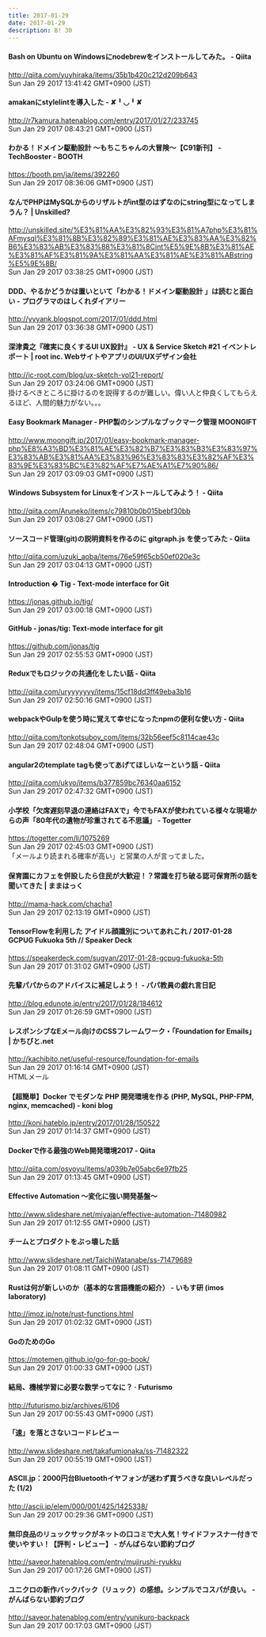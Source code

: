 ```yaml
---
title: 2017-01-29
date: 2017-01-29
description: B! 30
---
```


#### Bash on Ubuntu on Windowsにnodebrewをインストールしてみた。 - Qiita
http://qiita.com/yuyhiraka/items/35b1b420c212d209b643<br>
Sun Jan 29 2017 13:41:42 GMT+0900 (JST)<br>


#### amakanにstylelintを導入した - ✘╹◡╹✘
http://r7kamura.hatenablog.com/entry/2017/01/27/233745<br>
Sun Jan 29 2017 08:43:21 GMT+0900 (JST)<br>


#### わかる！ドメイン駆動設計 ～もちこちゃんの大冒険～【C91新刊】 - TechBooster - BOOTH
https://booth.pm/ja/items/392260<br>
Sun Jan 29 2017 08:36:06 GMT+0900 (JST)<br>


#### なんでPHPはMySQLからのリザルトがint型のはずなのにstring型になってしまうん？ | Unskilled?
http://unskilled.site/%E3%81%AA%E3%82%93%E3%81%A7php%E3%81%AFmysql%E3%81%8B%E3%82%89%E3%81%AE%E3%83%AA%E3%82%B6%E3%83%AB%E3%83%88%E3%81%8Cint%E5%9E%8B%E3%81%AE%E3%81%AF%E3%81%9A%E3%81%AA%E3%81%AE%E3%81%ABstring%E5%9E%8B/<br>
Sun Jan 29 2017 03:38:25 GMT+0900 (JST)<br>


#### DDD、やるかどうかは置いといて「わかる！ドメイン駆動設計 」は読むと面白い - プログラマのはしくれダイアリー
http://yyyank.blogspot.com/2017/01/ddd.html<br>
Sun Jan 29 2017 03:36:38 GMT+0900 (JST)<br>


#### 深津貴之『確実に良くするUI UX設計』 - UX & Service Sketch #21 イベントレポート | root inc. WebサイトやアプリのUI/UXデザイン会社
http://ic-root.com/blog/ux-sketch-vol21-report/<br>
Sun Jan 29 2017 03:24:06 GMT+0900 (JST)<br>
掛けるべきところに掛けるのを説得するのが難しい。偉い人と仲良くしてもらえるほど、人間的魅力がない。。。


#### Easy Bookmark Manager - PHP製のシンプルなブックマーク管理 MOONGIFT
http://www.moongift.jp/2017/01/easy-bookmark-manager-php%E8%A3%BD%E3%81%AE%E3%82%B7%E3%83%B3%E3%83%97%E3%83%AB%E3%81%AA%E3%83%96%E3%83%83%E3%82%AF%E3%83%9E%E3%83%BC%E3%82%AF%E7%AE%A1%E7%90%86/<br>
Sun Jan 29 2017 03:09:03 GMT+0900 (JST)<br>


#### Windows Subsystem for Linuxをインストールしてみよう！ - Qiita
http://qiita.com/Aruneko/items/c79810b0b015bebf30bb<br>
Sun Jan 29 2017 03:08:27 GMT+0900 (JST)<br>


#### ソースコード管理(git)の説明資料を作るのに gitgraph.js を使ってみた - Qiita
http://qiita.com/uzuki_aoba/items/76e59f65cb50ef020e3c<br>
Sun Jan 29 2017 03:04:13 GMT+0900 (JST)<br>


#### Introduction � Tig - Text-mode interface for Git
https://jonas.github.io/tig/<br>
Sun Jan 29 2017 03:00:18 GMT+0900 (JST)<br>


#### GitHub - jonas/tig: Text-mode interface for git
https://github.com/jonas/tig<br>
Sun Jan 29 2017 02:55:53 GMT+0900 (JST)<br>


#### Reduxでもロジックの共通化をしたい話 - Qiita
http://qiita.com/uryyyyyyy/items/15cf18dd3ff49eba3b16<br>
Sun Jan 29 2017 02:50:16 GMT+0900 (JST)<br>


#### webpackやGulpを使う時に覚えて幸せになったnpmの便利な使い方 - Qiita
http://qiita.com/tonkotsuboy_com/items/32b56eef5c8114cae43c<br>
Sun Jan 29 2017 02:48:04 GMT+0900 (JST)<br>


#### angular2のtemplate tagも使ってあげてほしいなーという話 - Qiita
http://qiita.com/ukyo/items/b377859bc76340aa6152<br>
Sun Jan 29 2017 02:47:32 GMT+0900 (JST)<br>


#### 小学校「欠席遅刻早退の連絡はFAXで」今でもFAXが使われている様々な現場からの声「80年代の遺物が珍重されてる不思議」 - Togetter
https://togetter.com/li/1075269<br>
Sun Jan 29 2017 02:45:03 GMT+0900 (JST)<br>
「メールより読まれる確率が高い」と営業の人が言ってました。


####   保育園にカフェを併設したら住民が大歓迎！？常識を打ち破る認可保育所の話を聞いてきた | ままはっく
http://mama-hack.com/chacha1<br>
Sun Jan 29 2017 02:13:19 GMT+0900 (JST)<br>


#### TensorFlowを利用した アイドル顔識別についてあれこれ / 2017-01-28 GCPUG Fukuoka 5th // Speaker Deck
https://speakerdeck.com/sugyan/2017-01-28-gcpug-fukuoka-5th<br>
Sun Jan 29 2017 01:31:02 GMT+0900 (JST)<br>


#### 先輩パパからのアドバイスに補足しよう！ - パパ教員の戯れ言日記
http://blog.edunote.jp/entry/2017/01/28/184612<br>
Sun Jan 29 2017 01:26:59 GMT+0900 (JST)<br>


#### レスポンシブなEメール向けのCSSフレームワーク・「Foundation for Emails」 | かちびと.net
http://kachibito.net/useful-resource/foundation-for-emails<br>
Sun Jan 29 2017 01:16:14 GMT+0900 (JST)<br>
HTMLメール


#### 【超簡単】Docker でモダンな PHP 開発環境を作る (PHP, MySQL, PHP-FPM, nginx, memcached) - koni blog
http://koni.hateblo.jp/entry/2017/01/28/150522<br>
Sun Jan 29 2017 01:14:37 GMT+0900 (JST)<br>


#### Dockerで作る最強のWeb開発環境2017 - Qiita
http://qiita.com/osyoyu/items/a039b7e05abc6e97fb25<br>
Sun Jan 29 2017 01:13:45 GMT+0900 (JST)<br>


#### Effective Automation 〜変化に強い開発基盤〜
http://www.slideshare.net/miyajan/effective-automation-71480982<br>
Sun Jan 29 2017 01:12:55 GMT+0900 (JST)<br>


#### チームとプロダクトをぶっ壊した話
http://www.slideshare.net/TaichiWatanabe/ss-71479689<br>
Sun Jan 29 2017 01:08:11 GMT+0900 (JST)<br>


#### Rustは何が新しいのか（基本的な言語機能の紹介） - いもす研 (imos laboratory)
http://imoz.jp/note/rust-functions.html<br>
Sun Jan 29 2017 01:02:32 GMT+0900 (JST)<br>


#### GoのためのGo
https://motemen.github.io/go-for-go-book/<br>
Sun Jan 29 2017 01:00:33 GMT+0900 (JST)<br>


#### 結局、機械学習に必要な数学ってなに？ · Futurismo
http://futurismo.biz/archives/6106<br>
Sun Jan 29 2017 00:55:43 GMT+0900 (JST)<br>


#### 「速」を落とさないコードレビュー
http://www.slideshare.net/takafumionaka/ss-71482322<br>
Sun Jan 29 2017 00:55:19 GMT+0900 (JST)<br>


#### ASCII.jp：2000円台Bluetoothイヤフォンが迷わず買うべきな良いレベルだった (1/2)
http://ascii.jp/elem/000/001/425/1425338/<br>
Sun Jan 29 2017 00:29:36 GMT+0900 (JST)<br>


#### 無印良品のリュックサックがネットの口コミで大人気！サイドファスナー付きで使いやすい！【評判・レビュー】 - がんばらない節約ブログ
http://saveor.hatenablog.com/entry/mujirushi-ryukku<br>
Sun Jan 29 2017 00:17:26 GMT+0900 (JST)<br>


#### ユニクロの新作バックパック（リュック）の感想。シンプルでコスパが良い。 - がんばらない節約ブログ
http://saveor.hatenablog.com/entry/yunikuro-backpack<br>
Sun Jan 29 2017 00:17:03 GMT+0900 (JST)<br>


